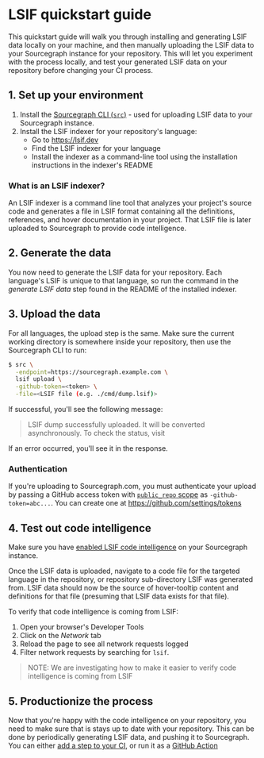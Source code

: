 # LSIF quickstart guide

This quickstart guide will walk you through installing and generating LSIF data locally on your machine, and then manually uploading the LSIF data to your Sourcegraph instance for your repository. This will let you experiment with the process locally, and test your generated LSIF data on your repository before changing your CI process.

## 1. Set up your environment

1. Install the [Sourcegraph CLI (`src`)](https://github.com/sourcegraph/src-cli) - used for uploading LSIF data to your Sourcegraph instance.
1. Install the LSIF indexer for your repository's language:
     - Go to https://lsif.dev
     - Find the LSIF indexer for your language
     - Install the indexer as a command-line tool using the installation instructions in the indexer's README

### What is an LSIF indexer?

An LSIF indexer is a command line tool that analyzes your project's source code and generates a file in LSIF format containing all the definitions, references, and hover documentation in your project. That LSIF file is later uploaded to Sourcegraph to provide code intelligence.

## 2. Generate the data

You now need to generate the LSIF data for your repository. Each language's LSIF is unique to that language, so run the command in the _generate LSIF data_ step found in the README of the installed indexer.

## 3. Upload the data

For all languages, the upload step is the same. Make sure the current working directory is somewhere inside your repository, then use the Sourcegraph CLI to run:

```bash
$ src \
  -endpoint=https://sourcegraph.example.com \
  lsif upload \
  -github-token=<token> \
  -file=<LSIF file (e.g. ./cmd/dump.lsif)>
```

If successful, you'll see the following message:

> LSIF dump successfully uploaded. It will be converted asynchronously.
> To check the status, visit <link to your Sourcegraph instance LSIF status>

If an error occurred, you'll see it in the response.

### Authentication

If you're uploading to Sourcegraph.com, you must authenticate your upload by passing a GitHub access token with [`public_repo` scope](https://developer.github.com/apps/building-oauth-apps/understanding-scopes-for-oauth-apps/#available-scopes) as `-github-token=abc...`. You can create one at https://github.com/settings/tokens

## 4. Test out code intelligence

Make sure you have [enabled LSIF code intelligence](lsif.md#enabling-lsif-on-your-sourcegraph-instance) on your Sourcegraph instance.

Once the LSIF data is uploaded, navigate to a code file for the targeted language in the repository, or repository sub-directory LSIF was generated from. LSIF data should now be the source of hover-tooltip content and definitions for that file (presuming that LSIF data exists for that file).

To verify that code intelligence is coming from LSIF:

1. Open your browser's Developer Tools
1. Click on the *Network* tab
1. Reload the page to see all network requests logged
1. Filter network requests by searching for `lsif`.

> NOTE: We are investigating how to make it easier to verify code intelligence is coming from LSIF


## 5. Productionize the process

Now that you're happy with the code intelligence on your repository, you need to make sure that is stays up to date with your repository. This can be done by periodically generating LSIF data, and pushing it to Sourcegraph. You can either [add a step to your CI](lsif_in_ci.md), or run it as a [GitHub Action](lsif_on_github.md)
